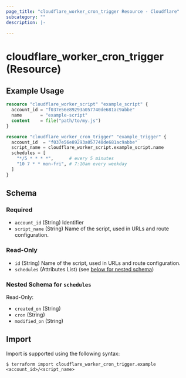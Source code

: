 ```yaml
---
page_title: "cloudflare_worker_cron_trigger Resource - Cloudflare"
subcategory: ""
description: |-
  
---
```


# cloudflare_worker_cron_trigger (Resource)



## Example Usage

```terraform
resource "cloudflare_worker_script" "example_script" {
  account_id = "f037e56e89293a057740de681ac9abbe"
  name       = "example-script"
  content    = file("path/to/my.js")
}

resource "cloudflare_worker_cron_trigger" "example_trigger" {
  account_id  = "f037e56e89293a057740de681ac9abbe"
  script_name = cloudflare_worker_script.example_script.name
  schedules = [
    "*/5 * * * *",      # every 5 minutes
    "10 7 * * mon-fri", # 7:10am every weekday
  ]
}
```
<!-- schema generated by tfplugindocs -->
## Schema

### Required

- `account_id` (String) Identifier
- `script_name` (String) Name of the script, used in URLs and route configuration.

### Read-Only

- `id` (String) Name of the script, used in URLs and route configuration.
- `schedules` (Attributes List) (see [below for nested schema](#nestedatt--schedules))

<a id="nestedatt--schedules"></a>
### Nested Schema for `schedules`

Read-Only:

- `created_on` (String)
- `cron` (String)
- `modified_on` (String)

## Import

Import is supported using the following syntax:

```shell
$ terraform import cloudflare_worker_cron_trigger.example <account_id>/<script_name>
```
